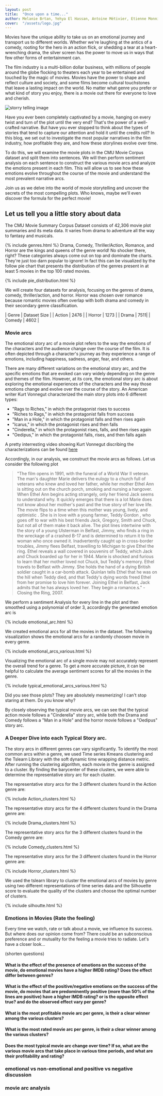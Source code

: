 ```yaml
---
layout: post
title:  "Once upon a time..."
author: Melanie Brtan, Yehya El Hassan, Antoine Métivier, Etienne Monnin
cover:  "/assets/logo.jpg"
---
```


Movies have the unique ability to take us on an emotional journey and transport us to different worlds. Whether we're laughing at the antics of a comedy, rooting for the hero in an action flick, or shedding a tear at a heart-wrenching drama, the silver screen has the power to move us in ways that few other forms of entertainment can. 

The film industry is a multi-billion dollar business, with millions of people around the globe flocking to theaters each year to be entertained and touched by the magic of movies. Movies have the power to shape and reflect culture and society, and some films become cultural touchstones that leave a lasting impact on the world. No matter what genre you prefer or what kind of story you enjoy, there is a movie out there for everyone to love and cherish.

![storry telling image](/assets/story_telling.jpeg)

Have you ever been completely captivated by a movie, hanging on every twist and turn of the plot until the very end? That's the power of a well-crafted narrative. But have you ever stopped to think about the types of stories that tend to capture our attention and hold it until the credits roll? In this blog, we set out to investigate the most popular narratives in the film industry, how profitable they are, and how these storylines evolve over time.

To do this, we will examine the movie plots in the CMU Movie Corpus dataset and split them into sentences. We will then perform sentiment analysis on each sentence to construct the various movie arcs and analyze the emotions present in each film. This will allow us to see how these emotions evolve throughout the course of the movie and understand the most prevalent narrative arcs.

Join us as we delve into the world of movie storytelling and uncover the secrets of the most compelling plots. Who knows, maybe we'll even discover the formula for the perfect movie!

## Let us tell you a little story about data

The CMU Movie Summary Corpus Dataset consists of 42,306 movie plot summaries and its meta data. It varies from drama to adventure all the way to fantasy and musicals. 

{% include genres.html %}
Drama, Comedy, Thriller/Action, Romance, and Horror are the kings and queens of the genre world! No shocker there, right? These categories always come out on top and dominate the charts. They're just too darn popular to ignore! In fact this can be visualized by the follow pie chart that presents the distribution of the genres present in at least 5 movies in the top 100 rated movies. 

{% include pie_distribution.html %}

We will create four datasets for analysis, focusing on the genres of drama, comedy, thriller/action, and horror. Horror was chosen over romance because romantic movies often overlap with both drama and comedy in their secondary genre classification.

| Genre | Dataset Size |
| Action | 2476 |
| Horror | 1273 |
| Drama | 7511|
| Comedy | 4602 |


### Movie arcs
The emotional story arc of a movie plot refers to the way the emotions of the characters and the audience change over the course of the film. It is often depicted through a character's journey as they experience a range of emotions, including happiness, sadness, anger, fear, and others.

There are many different variations on the emotional story arc, and the specific emotions that are evoked can vary widely depending on the genre and themes of the film. However, at its core, the emotional story arc is about exploring the emotional experiences of the characters and the way those emotions change and evolve over the course of the story. An American writer Kurt Vonnegut characterized the main story plots into 6 different types: 

 * "Rags to Riches," in which the protagonist rises to success 
 * "Riches to Rags," in which the protagonist falls from success
 * "Man in a Hole," in which the protagonist falls and then rises again 
 * "Icarus," in which the protagonist rises and then falls
 * "Cinderella," in which the protagonist rises, falls, and then rises again
 * "Oedipus," in which the protagonist falls, rises, and then falls again

A pretty interresting video showing Kurt Vonnegut discribing the characterizations can be found [here](https://www.youtube.com/watch?v=oP3c1h8v2ZQ&t=1s "here")

Accordingly, in our analysis, we construct the movie arcs as follows. Let us consider the following plot 

>"The film opens in 1991, with the funeral of a World War II veteran. The man's daughter Marie  delivers the eulogy to a church full of veterans who knew and loved her father, while her mother Ethel Ann  is sitting out on the church porch, smoking and nursing a hangover. When Ethel Ann begins acting strangely, only her friend Jack  seems to understand why. It quickly emerges that there is a lot Marie does not know about her mother's past and the true story of her love life. The movie flips to a time when this mother was young, lively, and optimistic . She is in love with a young farmer, Teddy Gordon , who goes off to war with his best friends Jack, Gregory, Smith  and Chuck, but not all of them make it back alive. The plot lines intertwine with the story of a young Ulsterman in Belfast, Jimmy, who finds a ring in the wreckage of a crashed B-17 and is determined to return it to the woman who once owned it. Inadvertently caught up in cross-border troubles, Jimmy flees Belfast, travelling to Michigan to give Ethel the ring. Ethel reveals a wall covered in souvenirs of Teddy, which Jack and Chuck boarded up for her in 1944. Marie is shocked and furious to learn that her mother loved not Chuck, but Teddy's memory. Ethel travels to Belfast with Jimmy. She holds the hand of a dying British soldier caught in a car-bomb attack. Quinlan  tells Ethel that he was on the hill when Teddy died, and that Teddy's dying words freed Ethel from her promise to love him forever. Joining Ethel in Belfast, Jack admits that he has always loved her. They begin a romance.s." - Closing the Ring, 2007.

We perform a sentiment Analysis for every line in the plot and then smoothed using a polynomial of order 3, accordingly the generated emotion arc is

{% include emotional_arc.html %}

We created emotional arcs for all the movies in the dataset. The following visualization shows the emotional arcs for a randomly choosen movie in every genre.

{% include emotional_arcs_various.html %}

Visualizing the emotional arc of a single movie may not accurately represent the overall trend for a genre. To get a more accurate picture, it can be helpful to calculate the average sentiment scores for all the movies in the genre.

{% include typical_emotional_arcs_various.html %}

Did you see those plots? They are absolutely mesmerizing! I can't stop staring at them. Do you know why? 

By closely observing the typical movie arcs, we can see that the typical action movie follows a "Cinderella" story arc, while both the Drama and Comedy follows a "Man in a Hole" and the horror movie follows a "Oedipus" story arc.

### A Deeper Dive into each Typical Story arc.

The story arcs in different genres can vary significantly. To identify the most common arcs within a genre, we used Time series Kmeans clustering and the Tslearn Library with the soft dynamic time wrapping distance metric. After running the clustering algorithm, each movie in the genre is assigned to a cluster. By finding the barycenter of these clusters, we were able to determine the representative story arc for each cluster.

The representative story arcs for the 3 different clusters found in the Action genre are:

{% include Action_clusters.html %}

The representative story arcs for the 4 different clusters found in the Drama genre are:

{% include Drama_clusters.html %}

The representative story arcs for the 3 different clusters found in the Comedy genre are:

{% include Comedy_clusters.html %}

The representative story arcs for the 3 different clusters found in the Horror genre are:

{% include Horror_clusters.html %}

We used the tslearn library to cluster the emotional arcs of movies by genre using two different representations of time series data and the Silhouette score to evaluate the quality of the clusters and choose the optimal number of clusters. 

{% include silhoutte.html %}


### Emotions in Movies (Rate the feeling)
Every time we watch, rate or talk about a movie, we influence its success. But where does our opinion come from? There could be an subconscious preference and or mutuality for the feeling a movie tries to radiate. Let's have a closer look...

(shorten questions)
#### What is the effect of the presence of emotions on the success of the movie, do emotional movies have a higher IMDB rating? Does the effect differ between genres?

#### What is the effect of the positive/negative emotions on the success of the movie, do movies that are predominently positive (more than 50% of the lines are positive) have a higher IMDB rating? or is the opposite effect true? and do the observed effect vary per genre?




#### What is the most profitable movie arc per genre, is their a clear winner among the various clusters?



#### What is the most rated movie arc per genre, is their a clear winner among the various clusters?



#### Does the most typical movie arc change over time? If so, what are the various movie arcs that take place in various time periods, and what are their profitability and rating?


### emotional vs non-emotional and positive vs negative discussion

### movie arc analysis


